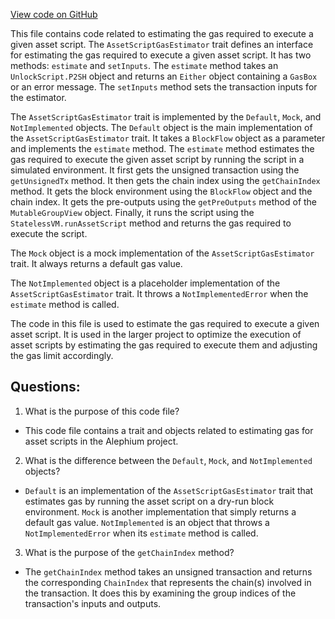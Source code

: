 [View code on GitHub](https://github.com/oxygenium/oxygenium/flow/src/main/scala/org/oxygenium/flow/gasestimation/AssetScriptGasEstimator.scala)

This file contains code related to estimating the gas required to execute a given asset script. The `AssetScriptGasEstimator` trait defines an interface for estimating the gas required to execute a given asset script. It has two methods: `estimate` and `setInputs`. The `estimate` method takes an `UnlockScript.P2SH` object and returns an `Either` object containing a `GasBox` or an error message. The `setInputs` method sets the transaction inputs for the estimator.

The `AssetScriptGasEstimator` trait is implemented by the `Default`, `Mock`, and `NotImplemented` objects. The `Default` object is the main implementation of the `AssetScriptGasEstimator` trait. It takes a `BlockFlow` object as a parameter and implements the `estimate` method. The `estimate` method estimates the gas required to execute the given asset script by running the script in a simulated environment. It first gets the unsigned transaction using the `getUnsignedTx` method. It then gets the chain index using the `getChainIndex` method. It gets the block environment using the `BlockFlow` object and the chain index. It gets the pre-outputs using the `getPreOutputs` method of the `MutableGroupView` object. Finally, it runs the script using the `StatelessVM.runAssetScript` method and returns the gas required to execute the script.

The `Mock` object is a mock implementation of the `AssetScriptGasEstimator` trait. It always returns a default gas value.

The `NotImplemented` object is a placeholder implementation of the `AssetScriptGasEstimator` trait. It throws a `NotImplementedError` when the `estimate` method is called.

The code in this file is used to estimate the gas required to execute a given asset script. It is used in the larger project to optimize the execution of asset scripts by estimating the gas required to execute them and adjusting the gas limit accordingly.
## Questions: 
 1. What is the purpose of this code file?
- This code file contains a trait and objects related to estimating gas for asset scripts in the Alephium project.

2. What is the difference between the `Default`, `Mock`, and `NotImplemented` objects?
- `Default` is an implementation of the `AssetScriptGasEstimator` trait that estimates gas by running the asset script on a dry-run block environment. `Mock` is another implementation that simply returns a default gas value. `NotImplemented` is an object that throws a `NotImplementedError` when its `estimate` method is called.

3. What is the purpose of the `getChainIndex` method?
- The `getChainIndex` method takes an unsigned transaction and returns the corresponding `ChainIndex` that represents the chain(s) involved in the transaction. It does this by examining the group indices of the transaction's inputs and outputs.